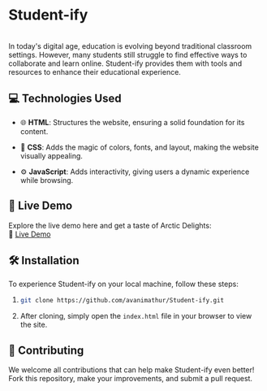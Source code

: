 # Student-ify

<br>
In today's digital age, education is evolving beyond traditional classroom settings. 
However, many students still struggle to find effective ways to collaborate and learn online.
Student-ify provides them with tools and resources to enhance their educational experience.
<br>

## 💻 **Technologies Used**
- 🌐 **HTML**: Structures the website, ensuring a solid foundation for its content.
  
- 🎨 **CSS**: Adds the magic of colors, fonts, and layout, making the website visually appealing.
  
- ⚙️ **JavaScript**: Adds interactivity, giving users a dynamic experience while browsing.

## 🚀 **Live Demo**
Explore the live demo here and get a taste of Arctic Delights:  
🔗 [Live Demo](https://student-ifyexperience.netlify.app/)

## 🛠️ **Installation**

To experience Student-ify on your local machine, follow these steps:

1. ```bash
   git clone https://github.com/avanimathur/Student-ify.git
   ```

2. After cloning, simply open the `index.html` file in your browser to view the site.

## 🤝 **Contributing**

We welcome all contributions that can help make  Student-ify even better! Fork this repository, make your improvements, and submit a pull request.

